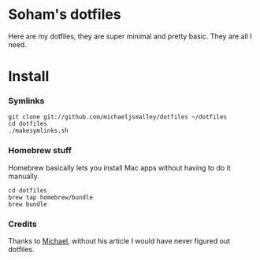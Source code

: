 # Soham's dotfiles   
Here are my dotfiles, they are super minimal and pretty basic. They are all I need.  

# Install   
### Symlinks  

```
git clone git://github.com/michaeljsmalley/dotfiles ~/dotfiles
cd dotfiles
./makesymlinks.sh
```

### Homebrew stuff  
Homebrew basically lets you install Mac apps without having to do it manually.  
```
cd dotfiles
brew tap homebrew/bundle
brew bundle  
```  

### Credits 
Thanks to [Michael](https://github.com/michaeljsmalley/dotfiles), without his article I would have never figured out dotfiles.  
